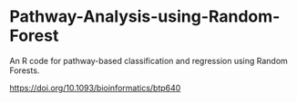 # Pathway-Analysis-using-Random-Forest
An R code for pathway-based classification and regression using Random Forests.

https://doi.org/10.1093/bioinformatics/btp640
